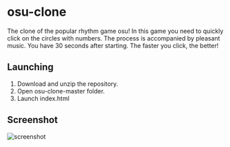 # osu-clone
The clone of the popular rhythm game osu! In this game you need to quickly click on the circles with numbers. The process is accompanied by pleasant music. You have 30 seconds after starting. The faster you click, the better!

## Launching
1. Download and unzip the repository.
2. Open osu-clone-master folder.
3. Launch index.html

## Screenshot
![screenshot](https://github.com/AstR0x/astro-weather/blob/master/img/screenshot/screenshot.png)





